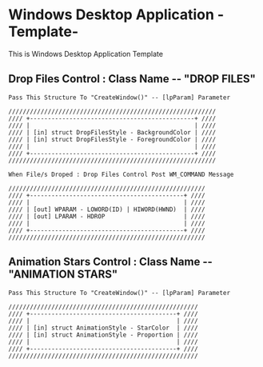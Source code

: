 <h1>Windows Desktop Application -Template-</h1>

This is Windows Desktop Application Template

<h2>Drop Files Control : Class Name -- "DROP FILES"</h2>

	Pass This Structure To "CreateWindow()" -- [lpParam] Parameter
	
	//////////////////////////////////////////////////////////
	//// +----------------------------------------------+ ////
	//// |                                              | ////
	//// | [in] struct DropFilesStyle - BackgroundColor | ////
	//// | [in] struct DropFilesStyle - ForegroundColor | ////
	//// |                                              | ////
	//// +----------------------------------------------+ ////
	//////////////////////////////////////////////////////////
	
	When File/s Droped : Drop Files Control Post WM_COMMAND Message
	
	///////////////////////////////////////////////////////
	//// +-------------------------------------------+ ////
	//// |                                           | ////
	//// | [out] WPARAM - LOWORD(ID) | HIWORD(HWND)  | ////
	//// | [out] LPARAM - HDROP                      | ////
	//// |                                           | ////
	//// +-------------------------------------------+ ////
	///////////////////////////////////////////////////////

<h2>Animation Stars Control : Class Name -- "ANIMATION STARS"</h2>

	Pass This Structure To "CreateWindow()" -- [lpParam] Parameter
	
	/////////////////////////////////////////////////////
	//// +-----------------------------------------+ ////
	//// |                                         | ////
	//// | [in] struct AnimationStyle - StarColor  | ////
	//// | [in] struct AnimationStyle - Proportion | ////
	//// |                                         | ////
	//// +-----------------------------------------+ ////
	/////////////////////////////////////////////////////
	
